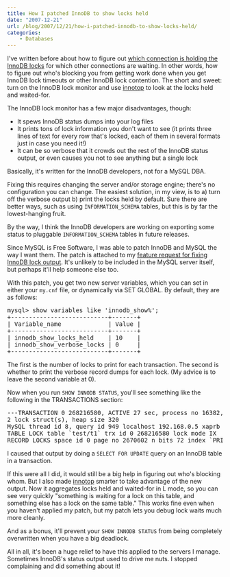 ```yaml
---
title: How I patched InnoDB to show locks held
date: "2007-12-21"
url: /blog/2007/12/21/how-i-patched-innodb-to-show-locks-held/
categories:
    - Databases
---
```

I've written before about how to figure out [which connection is holding the InnoDB locks][1] for which other connections are waiting. In other words, how to figure out who's blocking you from getting work done when you get InnoDB lock timeouts or other InnoDB lock contention. The short and sweet: turn on the InnoDB lock monitor and use [innotop][2] to look at the locks held and waited-for.

The InnoDB lock monitor has a few major disadvantages, though:

*   It spews InnoDB status dumps into your log files
*   It prints tons of lock information you don't want to see (it prints three lines of text for every row that's locked, each of them in several formats just in case you need it!)
*   It can be so verbose that it crowds out the rest of the InnoDB status output, or even causes you not to see anything but a single lock

Basically, it's written for the InnoDB developers, not for a MySQL DBA.

Fixing this requires changing the server and/or storage engine; there's no configuration you can change. The easiest solution, in my view, is to a) turn off the verbose output b) print the locks held by default. Sure there are better ways, such as using `INFORMATION_SCHEMA` tables, but this is by far the lowest-hanging fruit.

By the way, I think the InnoDB developers are working on exporting some status to pluggable `INFORMATION_SCHEMA` tables in future releases.

Since MySQL is Free Software, I was able to patch InnoDB and MySQL the way I want them. The patch is attached to my [feature request for fixing InnoDB lock output][3]. It's unlikely to be included in the MySQL server itself, but perhaps it'll help someone else too.

With this patch, you get two new server variables, which you can set in either your `my.cnf` file, or dynamically via SET GLOBAL. By default, they are as follows:

<pre>mysql> show variables like 'innodb_show%';
+---------------------------+-------+
| Variable_name             | Value |
+---------------------------+-------+
| innodb_show_locks_held    | 10    | 
| innodb_show_verbose_locks | 0     | 
+---------------------------+-------+</pre>

The first is the number of locks to print for each transaction. The second is whether to print the verbose record dumps for each lock. (My advice is to leave the second variable at 0).

Now when you run `SHOW INNODB STATUS`, you'll see something like the following in the TRANSACTIONS section:

<pre>---TRANSACTION 0 268216580, ACTIVE 27 sec, process no 16382, OS thread id 2424191888
2 lock struct(s), heap size 320
MySQL thread id 8, query id 949 localhost 192.168.0.5 xaprb
TABLE LOCK table `test/t1` trx id 0 268216580 lock mode IX
RECORD LOCKS space id 0 page no 2670602 n bits 72 index `PRIMARY` of table `test/t1` trx id 0 268216580 lock_mode X locks rec but not gap</pre>

I caused that output by doing a `SELECT FOR UPDATE` query on an InnoDB table in a transaction.

If this were all I did, it would still be a big help in figuring out who's blocking whom. But I also made [innotop][2] smarter to take advantage of the new output. Now it aggregates locks held and waited-for in L mode, so you can see very quickly "something is waiting for a lock on this table, and something else has a lock on the same table." This works fine even when you haven't applied my patch, but my patch lets you debug lock waits much more cleanly.

And as a bonus, it'll prevent your `SHOW INNODB STATUS` from being completely overwritten when you have a big deadlock.

All in all, it's been a huge relief to have this applied to the servers I manage. Sometimes InnoDB's status output used to drive me nuts. I stopped complaining and did something about it!

 [1]: http://www.xaprb.com/blog/2007/09/18/how-to-debug-innodb-lock-waits/
 [2]: http://code.google.com/p/innotop/
 [3]: http://bugs.mysql.com/bug.php?id=29126
